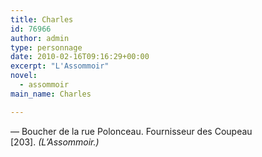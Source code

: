 ```yaml
---
title: Charles
id: 76966
author: admin
type: personnage
date: 2010-02-16T09:16:29+00:00
excerpt: "L'Assommoir"
novel:
  - assommoir
main_name: Charles

---
```

— Boucher de la rue Polonceau. Fournisseur des Coupeau [203]. _(L&rsquo;Assommoir.)_